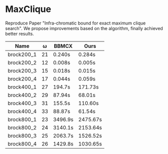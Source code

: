 # MaxClique
Reproduce Paper "Infra-chromatic bound for exact maximum clique search". We propose improvements based on the algorithm, finally achieved better results.
 
| Name       | ω  | BBMCX   | Ours     |
|------------|----|---------|----------|
| brock200_1 | 21 | 0.240s  | 0.284s   |
| brock200_2 | 12 | 0.008s  | 0.005s   |
| brock200_3 | 15 | 0.018s  | 0.015s   |
| brock200_4 | 17 | 0.044s  | 0.059s   |
| brock400_1 | 27 | 194.7s  | 171.73s  |
| brock400_2 | 29 | 87.94s  | 68.01s   |
| brock400_3 | 31 | 155.5s  | 110.60s  |
| brock400_4 | 33 | 88.87s  | 61.54s   |
| brock800_1 | 23 | 3496.9s | 2475.67s |
| brock800_2 | 24 | 3140.1s | 2153.64s |
| brock800_3 | 25 | 2063.7s | 1526.52s |
| brock800_4 | 26 | 1429.8s | 1030.65s |
